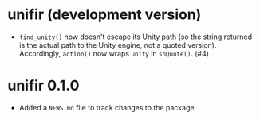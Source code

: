 # unifir (development version)

* `find_unity()` now doesn't escape its Unity path (so the string returned is
  the actual path to the Unity engine, not a quoted version). Accordingly,
  `action()` now wraps `unity` in `shQuote()`. (#4)

# unifir 0.1.0

* Added a `NEWS.md` file to track changes to the package.
